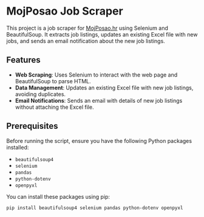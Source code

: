 # MojPosao Job Scraper

This project is a job scraper for [MojPosao.hr](https://mojposao.hr) using Selenium and BeautifulSoup. It extracts job listings, updates an existing Excel file with new jobs, and sends an email notification about the new job listings.

## Features

- **Web Scraping**: Uses Selenium to interact with the web page and BeautifulSoup to parse HTML.
- **Data Management**: Updates an existing Excel file with new job listings, avoiding duplicates.
- **Email Notifications**: Sends an email with details of new job listings without attaching the Excel file.

## Prerequisites

Before running the script, ensure you have the following Python packages installed:

- `beautifulsoup4`
- `selenium`
- `pandas`
- `python-dotenv`
- `openpyxl`

You can install these packages using pip:

```bash
pip install beautifulsoup4 selenium pandas python-dotenv openpyxl
